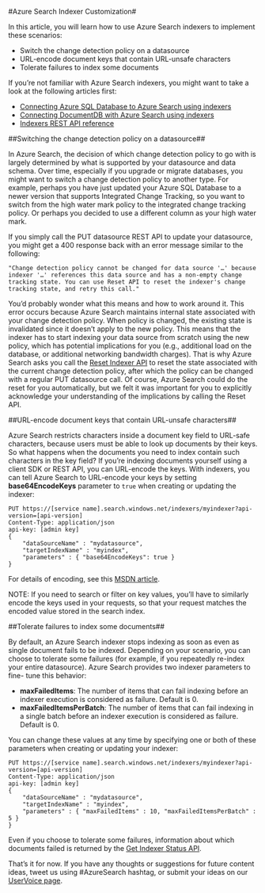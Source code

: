 <properties 
	pageTitle="Azure Search Indexer Customization" 
	description="Learn how to customize settings and policies of Azure Search indexers." 
	services="search" 
	documentationCenter="" 
	authors="chaosrealm" 
	manager="pablocas" 
	editor=""/>

<tags 
	ms.service="search" 
	ms.devlang="rest-api" 
	ms.workload="search" 
	ms.topic="article" 
	ms.tgt_pltfrm="na" 
	ms.date="03/09/2015" 
	ms.author="eugenesh"/>

#Azure Search Indexer Customization#

In this article, you will learn how to use Azure Search indexers to implement these scenarios: 

- Switch the change detection policy on a datasource 
- URL-encode document keys that contain URL-unsafe characters 
- Tolerate failures to index some documents 

If you’re not familiar with Azure Search indexers, you might want to take a look at the following articles first:

- [Connecting Azure SQL Database to Azure Search using indexers](http://azure.microsoft.com/en-us/documentation/articles/search-howto-connecting-azure-sql-database-to-azure-search-using-indexers-2015-02-28/)
- [Connecting DocumentDB with Azure Search using indexers](http://azure.microsoft.com/en-us/documentation/articles/documentdb-search-indexer/)
- [Indexers REST API reference](https://msdn.microsoft.com/en-us/library/azure/dn946891.aspx)

##Switching the change detection policy on a datasource##
  
In Azure Search, the decision of which change detection policy to go with is largely determined by what is supported by your datasource and data schema. Over time, especially if you upgrade or migrate databases, you might want to switch a change detection policy to another type. For example, perhaps you have just updated your Azure SQL Database to a newer version that supports Integrated Change Tracking, so you want to switch from the high water mark policy to the integrated change tracking policy. Or perhaps you decided to use a different column as your high water mark.

If you simply call the PUT datasource REST API to update your datasource, you might get a 400 response back with an error message similar to the following:


	"Change detection policy cannot be changed for data source '…' because indexer '…' references this data source and has a non-empty change tracking state. You can use Reset API to reset the indexer's change tracking state, and retry this call."

 You’d probably wonder what this means and how to work around it. This error occurs because Azure Search maintains internal state associated with your change detection policy. When policy is changed, the existing state is invalidated since it doesn’t apply to the new policy. This means that the indexer has to start indexing your data source from scratch using the new policy, which has potential implications for you (e.g., additional load on the database, or additional networking bandwidth charges). That is why Azure Search asks you call the [Reset Indexer API]( https://msdn.microsoft.com/en-us/library/azure/dn946897.aspx) to reset the state associated with the current change detection policy, after which the policy can be changed with a regular PUT datasource call. Of course, Azure Search could do the reset for you automatically, but we felt it was important for you to explicitly acknowledge your understanding of the implications by calling the Reset API.

##URL-encode document keys that contain URL-unsafe characters##

Azure Search restricts characters inside a document key field to URL-safe characters, because users must be able to look up documents by their keys. So what happens when the documents you need to index contain such characters in the key field? If you’re indexing documents yourself using a client SDK or REST API, you can URL-encode the keys. With indexers, you can tell Azure Search to URL-encode your keys by setting **base64EncodeKeys** parameter to `true` when creating or updating the indexer:

    PUT https://[service name].search.windows.net/indexers/myindexer?api-version=[api-version]
    Content-Type: application/json
    api-key: [admin key]
    {
        "dataSourceName" : "mydatasource",
        "targetIndexName" : "myindex",
        "parameters" : { "base64EncodeKeys": true }
    }

For details of encoding, see this [MSDN article](http://msdn.microsoft.com/library/system.web.httpserverutility.urltokenencode.aspx). 

NOTE: If you need to search or filter on key values, you’ll have to similarly encode the keys used in your requests, so that your request matches the encoded value stored in the search index.


##Tolerate failures to index some documents##

By default, an Azure Search indexer stops indexing as soon as even as single document fails to be indexed. Depending on your scenario, you can choose to tolerate some failures (for example, if you repeatedly re-index your entire datasource). Azure Search provides two indexer parameters to fine- tune this behavior: 

- **maxFailedItems**: The number of items that can fail indexing before an indexer execution is considered as failure. Default is 0.
- **maxFailedItemsPerBatch**: The number of items that can fail indexing in a single batch before an indexer execution is considered as failure. Default is 0.

You can change these values at any time by specifying one or both of these parameters when creating or updating your indexer:

	PUT https://[service name].search.windows.net/indexers/myindexer?api-version=[api-version]
	Content-Type: application/json
	api-key: [admin key]
    {
        "dataSourceName" : "mydatasource",
        "targetIndexName" : "myindex",
        "parameters" : { "maxFailedItems" : 10, "maxFailedItemsPerBatch" : 5 }
    }

Even if you choose to tolerate some failures, information about which documents failed is returned by the [Get Indexer Status API](https://msdn.microsoft.com/en-us/library/azure/dn946884.aspx).

That’s it for now. If you have any thoughts or suggestions for future content ideas, tweet us using #AzureSearch hashtag, or submit your ideas on our [UserVoice page](http://feedback.azure.com/forums/263029-azure-search).    
